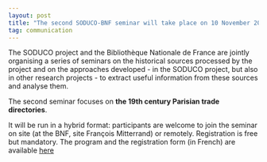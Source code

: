 ```yaml
---
layout: post
title: "The second SODUCO-BNF seminar will take place on 10 November 2022"
tag: communication
---
```

The SODUCO project and the Bibliothèque Nationale de France are jointly organising a series of seminars on the historical sources processed by the project and on the approaches developed - in the SODUCO project, but also in other research projects - to extract useful information from these sources and analyse them. 

The second seminar focuses on **the 19th century Parisian trade directories**. 

It will be run in a hybrid format: participants are welcome to join the seminar on site (at the BNF, site François Mitterrand) or remotely. Registration is free but mandatory. The program and the registration form (in French) are available [here](https://soduco.github.io/soduco_bnf_seminars/)
